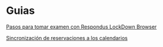 # Guias

[Pasos para tomar examen con Respondus LockDown Browser](https://github.com/tinovergne/Guias/tree/master/lockdown-browser)

[Sincronización de reservaciones a los calendarios](https://github.com/tinovergne/Guias/blob/master/Sincronizar_calendarios/sync_cal.md)
